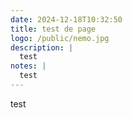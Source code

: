 ```yaml
---
date: 2024-12-18T10:32:50
title: test de page
logo: /public/nemo.jpg
description: |
  test
notes: |
  test
---
```

test
